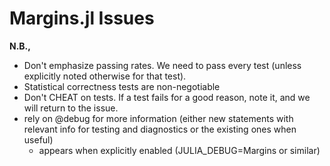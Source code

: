 # Margins.jl Issues

**N.B.,**
- Don't emphasize passing rates. We need to pass every test (unless explicitly noted otherwise for that test).
- Statistical correctness tests are non-negotiable
- Don't CHEAT on tests. If a test fails for a good reason, note it, and we will return to the issue.
- rely on @debug for more information (either new statements with relevant info for testing and diagnostics or the existing ones when useful)
  - appears when explicitly enabled (JULIA_DEBUG=Margins or similar)

